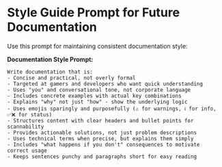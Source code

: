 
# Style Guide Prompt for Future Documentation

Use this prompt for maintaining consistent documentation style:

**Documentation Style Prompt:**
```
Write documentation that is:
- Concise and practical, not overly formal
- Targeted at gamers and developers who want quick understanding
- Uses "you" and conversational tone, not corporate language  
- Includes concrete examples with actual key combinations
- Explains "why" not just "how" - show the underlying logic
- Uses emojis sparingly and purposefully (⚠️ for warnings, ℹ️ for info, ✅❌ for status)
- Structures content with clear headers and bullet points for scannability
- Provides actionable solutions, not just problem descriptions
- Uses technical terms when precise, but explains them simply
- Includes "what happens if you don't" consequences to motivate correct usage
- Keeps sentences punchy and paragraphs short for easy reading
```